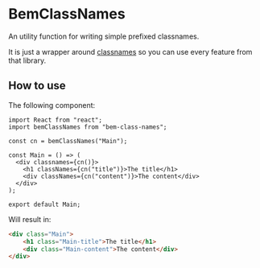 # BemClassNames

An utility function for writing simple prefixed classnames.

It is just a wrapper around [classnames](https://www.npmjs.com/package/classnames) so you can use every feature from that library.

## How to use

The following component:

```tsx
import React from "react";
import bemClassNames from "bem-class-names";

const cn = bemClassNames("Main");

const Main = () => (
  <div classnames={cn()}>
    <h1 classNames={cn("title")}>The title</h1>
    <div classNames={cn("content")}>The content</div>
  </div>
);

export default Main;
```

Will result in:

```html
<div class="Main">
    <h1 class="Main-title">The title</h1>
    <div class="Main-content">The content</div>
</div>
```
